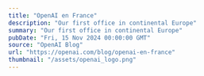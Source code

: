 ```yaml
---
title: "OpenAI en France"
description: "Our first office in continental Europe"
summary: "Our first office in continental Europe"
pubDate: "Fri, 15 Nov 2024 00:00:00 GMT"
source: "OpenAI Blog"
url: "https://openai.com/blog/openai-en-france"
thumbnail: "/assets/openai_logo.png"
---
```



